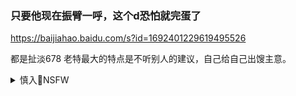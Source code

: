### 只要他现在振臂一呼，这个d恐怕就完蛋了
https://baijiahao.baidu.com/s?id=1692401229619495526

都是扯淡678
老特最大的特点是不听别人的建议，自己给自己出馊主意。

<details><summary>慎入🔞NSFW</summary>

Not Safe For Work
![](https://upload.wikimedia.org/wikipedia/commons/thumb/d/d3/Biohazard_Symbol_Specification.png/210px-Biohazard_Symbol_Specification.png)

<details><summary><b>风险自理Use At Your Own Risk🈲</summary>

### g防部：遏制zg是不可能完成的任务
https://baijiahao.baidu.com/s?id=1690113523023455448

### 管理学，罗伯特定理：除了你自己，没人能打败你
https://xw.qq.com/cmsid/20200405A0M99U00

### 勃列日涅夫时期改革停滞使苏联迈向衰败
https://view.news.qq.com/a/20130805/004158.htm

### 被玩坏的苏联：勃列日涅夫在位的18年，“停滞”的苏联
https://baijiahao.baidu.com/s?id=1686675720496925376

### 勃列日涅夫的倒退与停滞
https://www.bilibili.com/read/cv4507595

### 胡锡j：“要把zgg产d人带到历史的灰烬中”？这个狂妄之徒在做春秋大梦吧
https://news.ifeng.com/c/842Zz0be4jw

</details>
</details>
